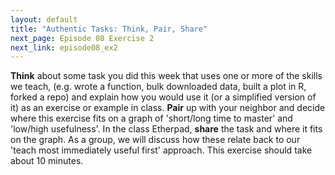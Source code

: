 ```yaml
---
layout: default
title: "Authentic Tasks: Think, Pair, Share"
next_page: Episode 08 Exercise 2
next_link: episode08_ex2
---
```


**Think** about some task you did this week that uses one or more of the skills we teach,
(e.g. wrote a function, bulk downloaded data, built a plot in R, forked a repo)
and explain how you would use it (or a simplified version of it) as an exercise or example in class.
**Pair** up with your neighbor and decide where this exercise fits on a graph of 'short/long time to master' and 'low/high usefulness'.
In the class Etherpad, **share** the task and where it fits on the graph.
As a group, we will discuss how these relate back to our 'teach most immediately useful first' approach.
This exercise should take about 10 minutes.
